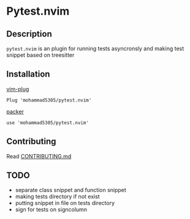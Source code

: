 # Pytest.nvim

## Description
`pytest.nvim`  is an plugin for running tests asyncronsly and making test snippet based on treesitter

## Installation

[vim-plug](https://github.com/junegunn/vim-plug)

```
Plug 'mohammad5305/pytest.nvim'
```

[packer](https://github.com/wbthomason/packer.nvim)

```
use 'mohammad5305/pytest.nvim'
```

## Contributing
Read [CONTRIBUTING.md](CONTRIBUTING.md)


## TODO
* separate class snippet and function snippet
* making tests directory if not exist
* putting snippet in file on tests directory
* sign for tests on signcolumn
